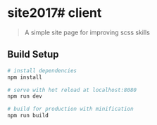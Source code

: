 # site2017# client

> A simple site page for improving scss skills

## Build Setup

``` bash
# install dependencies
npm install

# serve with hot reload at localhost:8080
npm run dev

# build for production with minification
npm run build
```